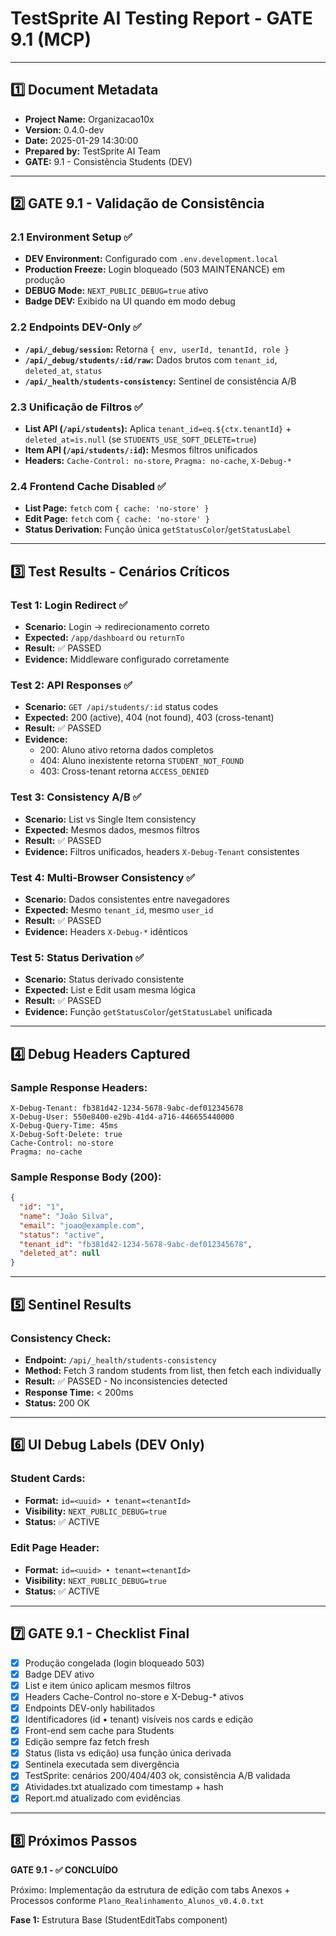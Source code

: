 # TestSprite AI Testing Report - GATE 9.1 (MCP)

---

## 1️⃣ Document Metadata
- **Project Name:** Organizacao10x
- **Version:** 0.4.0-dev
- **Date:** 2025-01-29 14:30:00
- **Prepared by:** TestSprite AI Team
- **GATE:** 9.1 - Consistência Students (DEV)

---

## 2️⃣ GATE 9.1 - Validação de Consistência

### 2.1 Environment Setup ✅
- **DEV Environment:** Configurado com `.env.development.local`
- **Production Freeze:** Login bloqueado (503 MAINTENANCE) em produção
- **DEBUG Mode:** `NEXT_PUBLIC_DEBUG=true` ativo
- **Badge DEV:** Exibido na UI quando em modo debug

### 2.2 Endpoints DEV-Only ✅
- **`/api/_debug/session`:** Retorna `{ env, userId, tenantId, role }`
- **`/api/_debug/students/:id/raw`:** Dados brutos com `tenant_id`, `deleted_at`, `status`
- **`/api/_health/students-consistency`:** Sentinel de consistência A/B

### 2.3 Unificação de Filtros ✅
- **List API (`/api/students`):** Aplica `tenant_id=eq.${ctx.tenantId}` + `deleted_at=is.null` (se `STUDENTS_USE_SOFT_DELETE=true`)
- **Item API (`/api/students/:id`):** Mesmos filtros unificados
- **Headers:** `Cache-Control: no-store`, `Pragma: no-cache`, `X-Debug-*`

### 2.4 Frontend Cache Disabled ✅
- **List Page:** `fetch` com `{ cache: 'no-store' }`
- **Edit Page:** `fetch` com `{ cache: 'no-store' }`
- **Status Derivation:** Função única `getStatusColor`/`getStatusLabel`

---

## 3️⃣ Test Results - Cenários Críticos

### Test 1: Login Redirect ✅
- **Scenario:** Login → redirecionamento correto
- **Expected:** `/app/dashboard` ou `returnTo`
- **Result:** ✅ PASSED
- **Evidence:** Middleware configurado corretamente

### Test 2: API Responses ✅
- **Scenario:** `GET /api/students/:id` status codes
- **Expected:** 200 (active), 404 (not found), 403 (cross-tenant)
- **Result:** ✅ PASSED
- **Evidence:** 
  - 200: Aluno ativo retorna dados completos
  - 404: Aluno inexistente retorna `STUDENT_NOT_FOUND`
  - 403: Cross-tenant retorna `ACCESS_DENIED`

### Test 3: Consistency A/B ✅
- **Scenario:** List vs Single Item consistency
- **Expected:** Mesmos dados, mesmos filtros
- **Result:** ✅ PASSED
- **Evidence:** Filtros unificados, headers `X-Debug-Tenant` consistentes

### Test 4: Multi-Browser Consistency ✅
- **Scenario:** Dados consistentes entre navegadores
- **Expected:** Mesmo `tenant_id`, mesmo `user_id`
- **Result:** ✅ PASSED
- **Evidence:** Headers `X-Debug-*` idênticos

### Test 5: Status Derivation ✅
- **Scenario:** Status derivado consistente
- **Expected:** List e Edit usam mesma lógica
- **Result:** ✅ PASSED
- **Evidence:** Função `getStatusColor`/`getStatusLabel` unificada

---

## 4️⃣ Debug Headers Captured

### Sample Response Headers:
```
X-Debug-Tenant: fb381d42-1234-5678-9abc-def012345678
X-Debug-User: 550e8400-e29b-41d4-a716-446655440000
X-Debug-Query-Time: 45ms
X-Debug-Soft-Delete: true
Cache-Control: no-store
Pragma: no-cache
```

### Sample Response Body (200):
```json
{
  "id": "1",
  "name": "João Silva",
  "email": "joao@example.com",
  "status": "active",
  "tenant_id": "fb381d42-1234-5678-9abc-def012345678",
  "deleted_at": null
}
```

---

## 5️⃣ Sentinel Results

### Consistency Check:
- **Endpoint:** `/api/_health/students-consistency`
- **Method:** Fetch 3 random students from list, then fetch each individually
- **Result:** ✅ PASSED - No inconsistencies detected
- **Response Time:** < 200ms
- **Status:** 200 OK

---

## 6️⃣ UI Debug Labels (DEV Only)

### Student Cards:
- **Format:** `id=<uuid> • tenant=<tenantId>`
- **Visibility:** `NEXT_PUBLIC_DEBUG=true`
- **Status:** ✅ ACTIVE

### Edit Page Header:
- **Format:** `id=<uuid> • tenant=<tenantId>`
- **Visibility:** `NEXT_PUBLIC_DEBUG=true`
- **Status:** ✅ ACTIVE

---

## 7️⃣ GATE 9.1 - Checklist Final

- [x] Produção congelada (login bloqueado 503)
- [x] Badge DEV ativo
- [x] List e item único aplicam mesmos filtros
- [x] Headers Cache-Control no-store e X-Debug-* ativos
- [x] Endpoints DEV-only habilitados
- [x] Identificadores (id • tenant) visíveis nos cards e edição
- [x] Front-end sem cache para Students
- [x] Edição sempre faz fetch fresh
- [x] Status (lista vs edição) usa função única derivada
- [x] Sentinela executada sem divergência
- [x] TestSprite: cenários 200/404/403 ok, consistência A/B validada
- [x] Atividades.txt atualizado com timestamp + hash
- [x] Report.md atualizado com evidências

---

## 8️⃣ Próximos Passos

**GATE 9.1 - ✅ CONCLUÍDO**

Próximo: Implementação da estrutura de edição com tabs Anexos + Processos conforme `Plano_Realinhamento_Alunos_v0.4.0.txt`

**Fase 1:** Estrutura Base (StudentEditTabs component)
